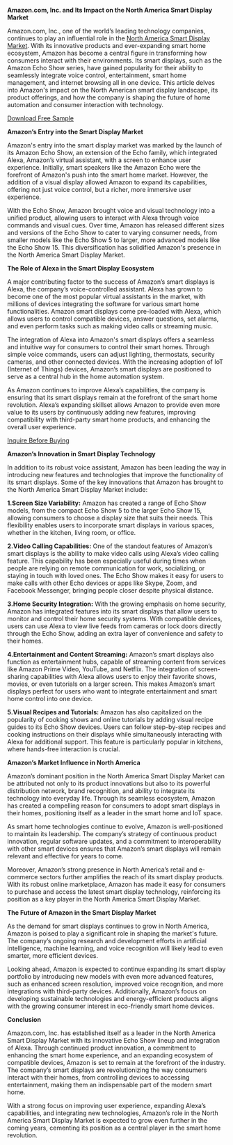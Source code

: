 **Amazon.com, Inc. and Its Impact on the North America Smart Display Market**

Amazon.com, Inc., one of the world’s leading technology companies, continues to play an influential role in the [North America Smart Display Market](https://www.nextmsc.com/report/north-america-smart-display-market). With its innovative products and ever-expanding smart home ecosystem, Amazon has become a central figure in transforming how consumers interact with their environments. Its smart displays, such as the Amazon Echo Show series, have gained popularity for their ability to seamlessly integrate voice control, entertainment, smart home management, and internet browsing all in one device. This article delves into Amazon's impact on the North American smart display landscape, its product offerings, and how the company is shaping the future of home automation and consumer interaction with technology.

[Download Free Sample
](https://www.nextmsc.com/north-america-smart-display-market/request-sample)

**Amazon’s Entry into the Smart Display Market**

Amazon's entry into the smart display market was marked by the launch of its Amazon Echo Show, an extension of the Echo family, which integrated Alexa, Amazon’s virtual assistant, with a screen to enhance user experience. Initially, smart speakers like the Amazon Echo were the forefront of Amazon's push into the smart home market. However, the addition of a visual display allowed Amazon to expand its capabilities, offering not just voice control, but a richer, more immersive user experience.

With the Echo Show, Amazon brought voice and visual technology into a unified product, allowing users to interact with Alexa through voice commands and visual cues. Over time, Amazon has released different sizes and versions of the Echo Show to cater to varying consumer needs, from smaller models like the Echo Show 5 to larger, more advanced models like the Echo Show 15. This diversification has solidified Amazon's presence in the North America Smart Display Market.

**The Role of Alexa in the Smart Display Ecosystem**

A major contributing factor to the success of Amazon’s smart displays is Alexa, the company’s voice-controlled assistant. Alexa has grown to become one of the most popular virtual assistants in the market, with millions of devices integrating the software for various smart home functionalities. Amazon smart displays come pre-loaded with Alexa, which allows users to control compatible devices, answer questions, set alarms, and even perform tasks such as making video calls or streaming music.

The integration of Alexa into Amazon's smart displays offers a seamless and intuitive way for consumers to control their smart homes. Through simple voice commands, users can adjust lighting, thermostats, security cameras, and other connected devices. With the increasing adoption of IoT (Internet of Things) devices, Amazon’s smart displays are positioned to serve as a central hub in the home automation system.

As Amazon continues to improve Alexa’s capabilities, the company is ensuring that its smart displays remain at the forefront of the smart home revolution. Alexa’s expanding skillset allows Amazon to provide even more value to its users by continuously adding new features, improving compatibility with third-party smart home products, and enhancing the overall user experience.

[Inquire Before Buying
](https://www.nextmsc.com/north-america-smart-display-market/inquire-before-buying)

**Amazon’s Innovation in Smart Display Technology**

In addition to its robust voice assistant, Amazon has been leading the way in introducing new features and technologies that improve the functionality of its smart displays. Some of the key innovations that Amazon has brought to the North America Smart Display Market include:

**1.Screen Size Variability:** Amazon has created a range of Echo Show models, from the compact Echo Show 5 to the larger Echo Show 15, allowing consumers to choose a display size that suits their needs. This flexibility enables users to incorporate smart displays in various spaces, whether in the kitchen, living room, or office.

**2.Video Calling Capabilities:** One of the standout features of Amazon’s smart displays is the ability to make video calls using Alexa’s video calling feature. This capability has been especially useful during times when people are relying on remote communication for work, socializing, or staying in touch with loved ones. The Echo Show makes it easy for users to make calls with other Echo devices or apps like Skype, Zoom, and Facebook Messenger, bringing people closer despite physical distance.

**3.Home Security Integration:** With the growing emphasis on home security, Amazon has integrated features into its smart displays that allow users to monitor and control their home security systems. With compatible devices, users can use Alexa to view live feeds from cameras or lock doors directly through the Echo Show, adding an extra layer of convenience and safety to their homes.

**4.Entertainment and Content Streaming:** Amazon’s smart displays also function as entertainment hubs, capable of streaming content from services like Amazon Prime Video, YouTube, and Netflix. The integration of screen-sharing capabilities with Alexa allows users to enjoy their favorite shows, movies, or even tutorials on a larger screen. This makes Amazon’s smart displays perfect for users who want to integrate entertainment and smart home control into one device.

**5.Visual Recipes and Tutorials:** Amazon has also capitalized on the popularity of cooking shows and online tutorials by adding visual recipe guides to its Echo Show devices. Users can follow step-by-step recipes and cooking instructions on their displays while simultaneously interacting with Alexa for additional support. This feature is particularly popular in kitchens, where hands-free interaction is crucial.

**Amazon’s Market Influence in North America**

Amazon’s dominant position in the North America Smart Display Market can be attributed not only to its product innovations but also to its powerful distribution network, brand recognition, and ability to integrate its technology into everyday life. Through its seamless ecosystem, Amazon has created a compelling reason for consumers to adopt smart displays in their homes, positioning itself as a leader in the smart home and IoT space.

As smart home technologies continue to evolve, Amazon is well-positioned to maintain its leadership. The company’s strategy of continuous product innovation, regular software updates, and a commitment to interoperability with other smart devices ensures that Amazon’s smart displays will remain relevant and effective for years to come.

Moreover, Amazon’s strong presence in North America’s retail and e-commerce sectors further amplifies the reach of its smart display products. With its robust online marketplace, Amazon has made it easy for consumers to purchase and access the latest smart display technology, reinforcing its position as a key player in the North America Smart Display Market.

**The Future of Amazon in the Smart Display Market**

As the demand for smart displays continues to grow in North America, Amazon is poised to play a significant role in shaping the market's future. The company’s ongoing research and development efforts in artificial intelligence, machine learning, and voice recognition will likely lead to even smarter, more efficient devices.

Looking ahead, Amazon is expected to continue expanding its smart display portfolio by introducing new models with even more advanced features, such as enhanced screen resolution, improved voice recognition, and more integrations with third-party devices. Additionally, Amazon’s focus on developing sustainable technologies and energy-efficient products aligns with 
the growing consumer interest in eco-friendly smart home devices.

**Conclusion**

Amazon.com, Inc. has established itself as a leader in the North America Smart Display Market with its innovative Echo Show lineup and integration of Alexa. Through continued product innovation, a commitment to enhancing the smart home experience, and an expanding ecosystem of compatible devices, Amazon is set to remain at the forefront of the industry. The company’s smart displays are revolutionizing the way consumers interact with their homes, from controlling devices to accessing entertainment, making them an indispensable part of the modern smart home.

With a strong focus on improving user experience, expanding Alexa’s capabilities, and integrating new technologies, Amazon’s role in the North America Smart Display Market is expected to grow even further in the coming years, cementing its position as a central player in the smart home revolution.
